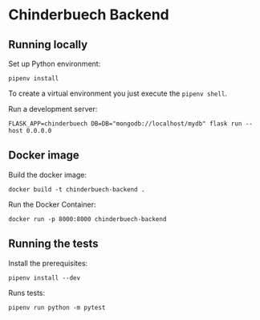# Chinderbuech Backend

## Running locally

Set up Python environment:

```shell
pipenv install
```

To create a virtual environment you just execute the `pipenv shell`.

Run a development server:

```shell
FLASK_APP=chinderbuech DB=DB="mongodb://localhost/mydb" flask run --host 0.0.0.0
```

## Docker image

Build the docker image:

```shell
docker build -t chinderbuech-backend .
```

Run the Docker Container:

```shell
docker run -p 8000:8000 chinderbuech-backend
```

## Running the tests

Install the prerequisites:

```shell
pipenv install --dev
```

Runs tests:

```shell
pipenv run python -m pytest
```
